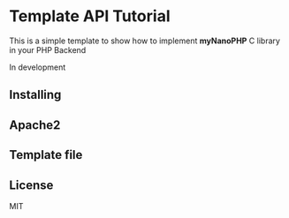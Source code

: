 # Template API Tutorial

This is a simple template to show how to implement **myNanoPHP** C library in your PHP Backend

In development

## Installing

## Apache2

## Template file

## License
MIT

